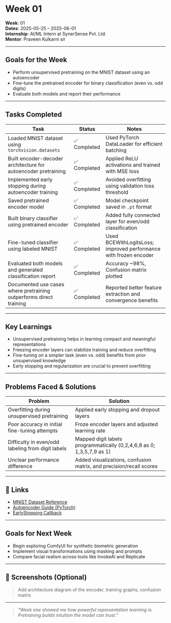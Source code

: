 #  Week 01 

**Week**: 01  
**Dates**: 2025-05-25 – 2025-06-01  
**Internship**: AI/ML Intern at SynerSense Pvt. Ltd.  
**Mentor**: Praveen Kulkarni sir

---

## Goals for the Week

- Perform unsupervised pretraining on the MNIST dataset using an autoencoder
- Fine-tune the pretrained encoder for binary classification (even vs. odd digits)
- Evaluate both models and report their performance

---

## Tasks Completed

| Task                                                               | Status       | Notes                                                                 |
|--------------------------------------------------------------------|--------------|-----------------------------------------------------------------------|
| Loaded MNIST dataset using `torchvision.datasets`                  | ✅ Completed  | Used PyTorch DataLoader for efficient batching                       |
| Built encoder-decoder architecture for autoencoder pretraining     | ✅ Completed  | Applied ReLU activations and trained with MSE loss                   |
| Implemented early stopping during autoencoder training             | ✅ Completed  | Avoided overfitting using validation loss threshold                  |
| Saved pretrained encoder model                                     | ✅ Completed  | Model checkpoint saved in `.pt` format                               |
| Built binary classifier using pretrained encoder                   | ✅ Completed  | Added fully connected layer for even/odd classification              |
| Fine-tuned classifier using labeled MNIST                          | ✅ Completed  | Used BCEWithLogitsLoss; improved performance with frozen encoder     |
| Evaluated both models and generated classification report          | ✅ Completed  | Accuracy ~98%, Confusion matrix plotted                              |
| Documented use cases where pretraining outperforms direct training | ✅ Completed  | Reported better feature extraction and convergence benefits          |

---

## Key Learnings

- Unsupervised pretraining helps in learning compact and meaningful representations
- Freezing encoder layers can stabilize training and reduce overfitting
- Fine-tuning on a simpler task (even vs. odd) benefits from prior unsupervised knowledge
- Early stopping and regularization are crucial to prevent overfitting

---

## Problems Faced & Solutions

| Problem                                           | Solution                                                            |
|--------------------------------------------------|---------------------------------------------------------------------|
| Overfitting during unsupervised pretraining      | Applied early stopping and dropout layers                          |
| Poor accuracy in initial fine-tuning attempts    | Froze encoder layers and adjusted learning rate                    |
| Difficulty in even/odd labeling from digit labels | Mapped digit labels programmatically (0,2,4,6,8 as 0; 1,3,5,7,9 as 1) |
| Unclear performance difference                   | Added visualizations, confusion matrix, and precision/recall scores|

---

## 📎 Links

- [MNIST Dataset Reference](https://pytorch.org/vision/stable/generated/torchvision.datasets.MNIST.html)
- [Autoencoder Guide (PyTorch)](https://www.geeksforgeeks.org/autoencoders/)
- [EarlyStopping Callback](https://pytorch-lightning.readthedocs.io/en/stable/api/pytorch_lightning.callbacks.EarlyStopping.html)

---

## Goals for Next Week

- Begin exploring ComfyUI for synthetic biometric generation
- Implement visual transformations using masking and prompts
- Compare facial realism across tools like InvokeAI and Replicate

---

## 📸 Screenshots (Optional)

> Add architecture diagram of the encoder, training graphs, confusion matrix

---

> _"Week one showed me how powerful representation learning is. Pretraining builds intuition the model can trust."_  

